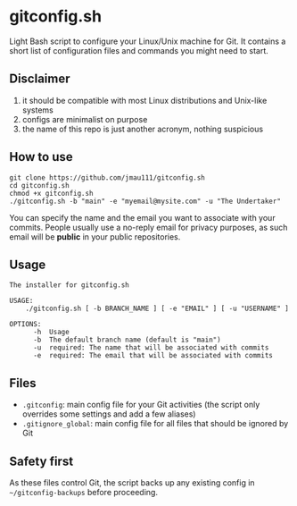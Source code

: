 # gitconfig.sh

Light Bash script to configure your Linux/Unix machine for Git. It contains a short list of configuration files and commands you might need to start.

## Disclaimer

1. it should be compatible with most Linux distributions and Unix-like systems
2. configs are minimalist on purpose
3. the name of this repo is just another acronym, nothing suspicious

## How to use

```
git clone https://github.com/jmau111/gitconfig.sh
cd gitconfig.sh
chmod +x gitconfig.sh
./gitconfig.sh -b "main" -e "myemail@mysite.com" -u "The Undertaker"
```

You can specify the name and the email you want to associate with your commits. People usually use a no-reply email for privacy purposes, as such email will be **public** in your public repositories.

## Usage 

```
The installer for gitconfig.sh

USAGE:
    ./gitconfig.sh [ -b BRANCH_NAME ] [ -e "EMAIL" ] [ -u "USERNAME" ]

OPTIONS:
      -h  Usage
      -b  The default branch name (default is "main")
      -u  required: The name that will be associated with commits
      -e  required: The email that will be associated with commits
```

## Files

* `.gitconfig`: main config file for your Git activities (the script only overrides some settings and add a few aliases)
* `.gitignore_global`: main config file for all files that should be ignored by Git

## Safety first

As these files control Git, the script backs up any existing config in `~/gitconfig-backups` before proceeding.
